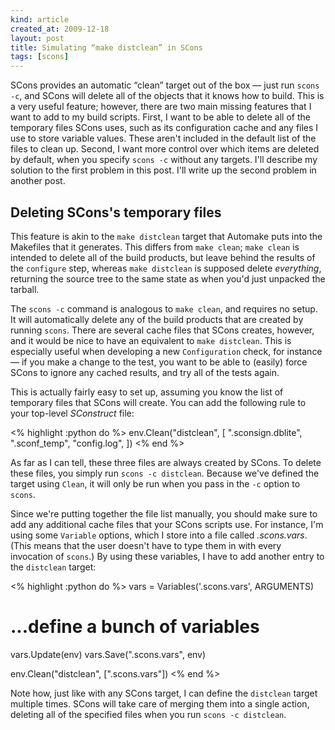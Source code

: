 ```yaml
---
kind: article
created_at: 2009-12-18
layout: post
title: Simulating “make distclean” in SCons
tags: [scons]
---
```


SCons provides an automatic “clean” target out of the box — just run
`scons -c`, and SCons will delete all of the objects that it knows how
to build.  This is a very useful feature; however, there are two main
missing features that I want to add to my build scripts.  First, I
want to be able to delete all of the temporary files SCons uses, such
as its configuration cache and any files I use to store variable
values.  These aren't included in the default list of the files to
clean up.  Second, I want more control over which items are deleted by
default, when you specify `scons -c` without any targets.  I'll
describe my solution to the first problem in this post.  I'll write up
the second problem in another post.

## Deleting SCons's temporary files

This feature is akin to the `make distclean` target that Automake puts
into the Makefiles that it generates.  This differs from `make clean`;
`make clean` is intended to delete all of the build products, but
leave behind the results of the `configure` step, whereas `make
distclean` is supposed delete _everything_, returning the source tree
to the same state as when you'd just unpacked the tarball.

The `scons -c` command is analogous to `make clean`, and requires no
setup.  It will automatically delete any of the build products that
are created by running `scons`.  There are several cache files that
SCons creates, however, and it would be nice to have an equivalent to
`make distclean`.  This is especially useful when developing a new
`Configuration` check, for instance — if you make a change to the
test, you want to be able to (easily) force SCons to ignore any cached
results, and try all of the tests again.

This is actually fairly easy to set up, assuming you know the list of
temporary files that SCons will create.  You can add the following
rule to your top-level _SConstruct_ file:

<% highlight :python do %>
env.Clean("distclean",
          [
           ".sconsign.dblite",
           ".sconf_temp",
           "config.log",
          ])
<% end %>

As far as I can tell, these three files are always created by SCons.
To delete these files, you simply run `scons -c distclean`.  Because
we've defined the target using `Clean`, it will only be run when you
pass in the `-c` option to `scons`.

Since we're putting together the file list manually, you should make
sure to add any additional cache files that your SCons scripts use.
For instance, I'm using some `Variable` options, which I store into a
file called _.scons.vars_.  (This means that the user doesn't have to
type them in with every invocation of `scons`.)  By using these
variables, I have to add another entry to the `distclean` target:

<% highlight :python do %>
vars = Variables('.scons.vars', ARGUMENTS)
# ...define a bunch of variables
vars.Update(env)
vars.Save(".scons.vars", env)

env.Clean("distclean", [".scons.vars"])
<% end %>

Note how, just like with any SCons target, I can define the
`distclean` target multiple times.  SCons will take care of merging
them into a single action, deleting all of the specified files when
you run `scons -c distclean`.
